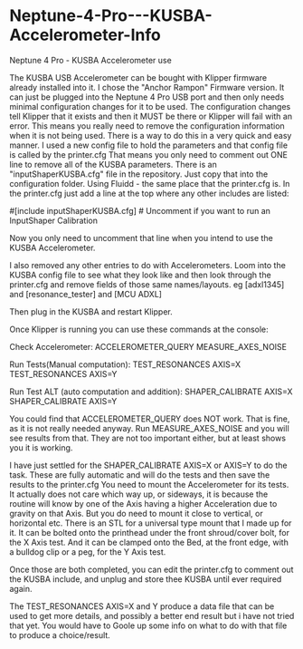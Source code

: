 # Neptune-4-Pro---KUSBA-Accelerometer-Info
Neptune 4 Pro - KUSBA Accelerometer use

The KUSBA USB Accelerometer can be bought with Klipper firmware already installed into it. I chose the "Anchor Rampon" Firmware version.
It can just be plugged into the Neptune 4 Pro USB port and then only needs minimal configuration changes for it to be used.
The configuration changes tell Klipper that it exists and then it MUST be there or Klipper will fail with an error. This means you
really need to remove the configuration information when it is not being used. There is a way to do this in a very quick and easy manner.
I used a new config file to hold the parameters and that config file is called by the printer.cfg   That means you only need to
comment out ONE line to remove all of the KUSBA parameters.
There is an "inputShaperKUSBA.cfg" file in the repository. Just copy that into the configuration folder. Using Fluidd - the same
place that the printer.cfg is.
In the printer.cfg just add a line at the top where any other includes are listed:

#[include inputShaperKUSBA.cfg]     # Uncomment if you want to run an InputShaper Calibration

Now you only need to uncomment that line when you intend to use the KUSBA Accelerometer.

I also removed any other entries to do with Accelerometers. Loom into the KUSBA config file to see what they look like and
then look through the printer.cfg and remove fields of those same names/layouts.
eg [adxl1345] and [resonance_tester] and [MCU ADXL]

Then plug in the KUSBA and restart Klipper.

Once Klipper is running you can use these commands at the console:

Check Accelerometer:
ACCELEROMETER_QUERY
MEASURE_AXES_NOISE

Run Tests(Manual computation):
TEST_RESONANCES AXIS=X
TEST_RESONANCES AXIS=Y

Run Test ALT (auto computation and addition):
SHAPER_CALIBRATE AXIS=X
SHAPER_CALIBRATE AXIS=Y


You could find that ACCELEROMETER_QUERY does NOT work. That is fine, as it is not really needed anyway.
Run  MEASURE_AXES_NOISE   and you will see results from that. They are not too important either, but at least shows you it is working.

I have just settled for the   SHAPER_CALIBRATE AXIS=X   or   AXIS=Y   to do the task.
These are fully automatic and will do the tests and then save the results to the printer.cfg
You need to mount the Accelerometer for its tests. It actually does not care which way up, or sideways, it is because the
routine will know by one of the Axis having a higher Acceleration due to gravity on that Axis. But you do need to mount it
close to vertical, or horizontal etc.
There is an STL for a universal type mount that I made up for it.  It can be bolted onto the printhead under the front shroud/cover
bolt, for the X Axis test.   And it can be clamped onto the Bed, at the front edge, with a bulldog clip or a peg, for the Y Axis test.

Once those are both completed, you can edit the printer.cfg to comment out the KUSBA include, and unplug and store thee KUSBA until 
ever required again.

The    TEST_RESONANCES AXIS=X  and  Y  produce a data file that can be used to get more details, and possibly a better end result
but i have not tried that yet.  You would have to Goole up some info on what to do with that file to produce a choice/result.


